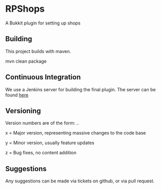 RPShops
==========

A Bukkit plugin for setting up shops

Building
--------

This project builds with maven. 

mvn clean package

Continuous Integration
----------------------

We use a Jenkins server for building the final plugin. The server can be found <a href="http://jenkins.scott-woodward.com">here</a>

Versioning
----------

Version numbers are of the form: <x>.<y>.<z>

x = Major version, representing massive changes to the code base

y = Minor version, usually feature updates

z = Bug fixes, no content addition

Suggestions
-----------

Any suggestions can be made via tickets on github, or via pull request. 
